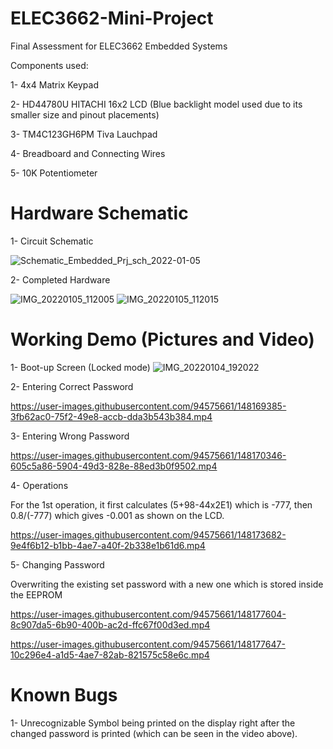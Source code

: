 # ELEC3662-Mini-Project
Final Assessment for ELEC3662 Embedded Systems

Components used: 

1- 4x4 Matrix Keypad 

2- HD44780U HITACHI 16x2 LCD (Blue backlight model used due to its smaller size and pinout placements)

3- TM4C123GH6PM Tiva Lauchpad 

4- Breadboard and Connecting Wires

5- 10K Potentiometer

# Hardware Schematic
1- Circuit Schematic

![Schematic_Embedded_Prj_sch_2022-01-05](https://user-images.githubusercontent.com/94575661/148176251-0d53f42f-2bd9-44a5-9620-b8541f877762.png)

2- Completed Hardware

![IMG_20220105_112005](https://user-images.githubusercontent.com/94575661/148176585-e6115a71-d990-4b59-b865-90d5372cddb0.jpg)
![IMG_20220105_112015](https://user-images.githubusercontent.com/94575661/148176591-5a25f23d-ba2d-46d3-86e9-a8cd09221c0d.jpg)


# Working Demo (Pictures and Video)
1- Boot-up Screen (Locked mode)
![IMG_20220104_192022](https://user-images.githubusercontent.com/94575661/148084143-7e045e19-62cc-42c9-a400-7d33549aa8e7.jpg)

2- Entering Correct Password

https://user-images.githubusercontent.com/94575661/148169385-3fb62ac0-75f2-49e8-accb-dda3b543b384.mp4

3- Entering Wrong Password

https://user-images.githubusercontent.com/94575661/148170346-605c5a86-5904-49d3-828e-88ed3b0f9502.mp4

4- Operations

For the 1st operation, it first calculates (5+98-44x2E1) which is -777, then 0.8/(-777) which gives -0.001 as shown on the LCD.

https://user-images.githubusercontent.com/94575661/148173682-9e4f6b12-b1bb-4ae7-a40f-2b338e1b61d6.mp4

5- Changing Password

Overwriting the existing set password with a new one which is stored inside the EEPROM

https://user-images.githubusercontent.com/94575661/148177604-8c907da5-6b90-400b-ac2d-ffc67f00d3ed.mp4

https://user-images.githubusercontent.com/94575661/148177647-10c296e4-a1d5-4ae7-82ab-821575c58e6c.mp4

# Known Bugs 

1- Unrecognizable Symbol being printed on the display right after the changed password is printed (which can be seen in the video above).

